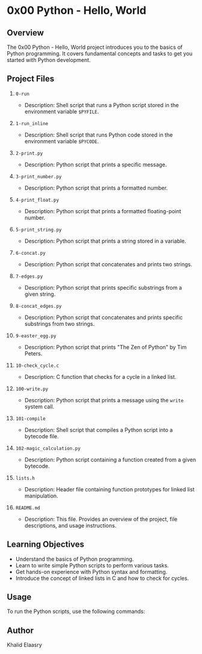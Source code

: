 # 0x00 Python - Hello, World

## Overview

The 0x00 Python - Hello, World project introduces you to the basics of Python programming. It covers fundamental concepts and tasks to get you started with Python development.

## Project Files

1. `0-run`
    - Description: Shell script that runs a Python script stored in the environment variable `$PYFILE`.
  
2. `1-run_inline`
    - Description: Shell script that runs Python code stored in the environment variable `$PYCODE`.

3. `2-print.py`
    - Description: Python script that prints a specific message.

4. `3-print_number.py`
    - Description: Python script that prints a formatted number.

5. `4-print_float.py`
    - Description: Python script that prints a formatted floating-point number.

6. `5-print_string.py`
    - Description: Python script that prints a string stored in a variable.

7. `6-concat.py`
    - Description: Python script that concatenates and prints two strings.

8. `7-edges.py`
    - Description: Python script that prints specific substrings from a given string.

9. `8-concat_edges.py`
    - Description: Python script that concatenates and prints specific substrings from two strings.

10. `9-easter_egg.py`
    - Description: Python script that prints "The Zen of Python" by Tim Peters.

11. `10-check_cycle.c`
    - Description: C function that checks for a cycle in a linked list.

12. `100-write.py`
    - Description: Python script that prints a message using the `write` system call.

13. `101-compile`
    - Description: Shell script that compiles a Python script into a bytecode file.

14. `102-magic_calculation.py`
    - Description: Python script containing a function created from a given bytecode.

15. `lists.h`
    - Description: Header file containing function prototypes for linked list manipulation.

16. `README.md`
    - Description: This file. Provides an overview of the project, file descriptions, and usage instructions.

## Learning Objectives

- Understand the basics of Python programming.
- Learn to write simple Python scripts to perform various tasks.
- Get hands-on experience with Python syntax and formatting.
- Introduce the concept of linked lists in C and how to check for cycles.

## Usage

To run the Python scripts, use the following commands:

## Author

Khalid Elaasry
